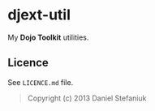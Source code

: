 djext-util
==========

My **Dojo Toolkit** utilities.

Licence
-------

See `LICENCE.md` file.

> Copyright (c) 2013 Daniel Stefaniuk

